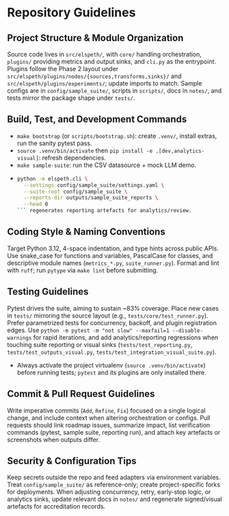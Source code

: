 # Repository Guidelines

## Project Structure & Module Organization
Source code lives in `src/elspeth/`, with `core/` handling orchestration, `plugins/` providing metrics and output sinks, and `cli.py` as the entrypoint. Plugins follow the Phase 2 layout under `src/elspeth/plugins/nodes/{sources,transforms,sinks}/` and `src/elspeth/plugins/experiments/`; update imports to match. Sample configs are in `config/sample_suite/`, scripts in `scripts/`, docs in `notes/`, and tests mirror the package shape under `tests/`.

## Build, Test, and Development Commands
- `make bootstrap` (or `scripts/bootstrap.sh`): create `.venv/`, install extras, run the sanity pytest pass.
- `source .venv/bin/activate` then `pip install -e .[dev,analytics-visual]`: refresh dependencies.
- `make sample-suite`: run the CSV datasource + mock LLM demo.
- ```bash
  python -m elspeth.cli \
    --settings config/sample_suite/settings.yaml \
    --suite-root config/sample_suite \
    --reports-dir outputs/sample_suite_reports \
    --head 0
  ``` regenerates reporting artefacts for analytics/review.

## Coding Style & Naming Conventions
Target Python 3.12, 4-space indentation, and type hints across public APIs. Use snake_case for functions and variables, PascalCase for classes, and descriptive module names (`metrics_*.py`, `suite_runner.py`). Format and lint with `ruff`; run `pytype` via `make lint` before submitting.

## Testing Guidelines
Pytest drives the suite, aiming to sustain ~83% coverage. Place new cases in `tests/` mirroring the source layout (e.g., `tests/core/test_runner.py`). Prefer parametrized tests for concurrency, backoff, and plugin registration edges. Use `python -m pytest -m "not slow" --maxfail=1 --disable-warnings` for rapid iterations, and add analytics/reporting regressions when touching suite reporting or visual sinks (`tests/test_reporting.py`, `tests/test_outputs_visual.py`, `tests/test_integration_visual_suite.py`).
- Always activate the project virtualenv (`source .venv/bin/activate`) before running tests; `pytest` and its plugins are only installed there.

## Commit & Pull Request Guidelines
Write imperative commits (`Add`, `Refine`, `Fix`) focused on a single logical change, and include context when altering orchestration or configs. Pull requests should link roadmap issues, summarize impact, list verification commands (pytest, sample suite, reporting run), and attach key artefacts or screenshots when outputs differ.

## Security & Configuration Tips
Keep secrets outside the repo and feed adapters via environment variables. Treat `config/sample_suite/` as reference-only; create project-specific forks for deployments. When adjusting concurrency, retry, early-stop logic, or analytics sinks, update relevant docs in `notes/` and regenerate signed/visual artefacts for accreditation records.
